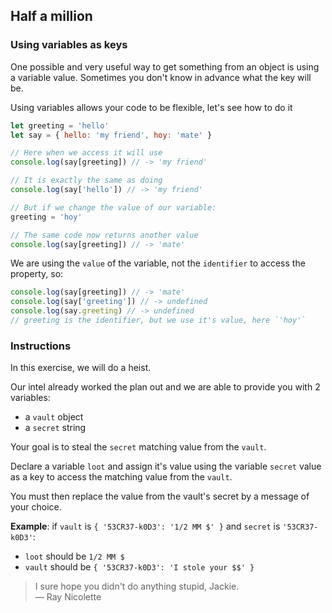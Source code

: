 ## Half a million

### Using variables as keys

One possible and very useful way to get something from an object is using a
variable value. Sometimes you don't know in advance what the key will be.

Using variables allows your code to be flexible, let's see how to do it

```js
let greeting = 'hello'
let say = { hello: 'my friend', hoy: 'mate' }

// Here when we access it will use
console.log(say[greeting]) // -> 'my friend'

// It is exactly the same as doing
console.log(say['hello']) // -> 'my friend'

// But if we change the value of our variable:
greeting = 'hoy'

// The same code now returns another value
console.log(say[greeting]) // -> 'mate'
```

We are using the `value` of the variable, not the `identifier` to access the
property, so:

```js
console.log(say[greeting]) // -> 'mate'
console.log(say['greeting']) // -> undefined
console.log(say.greeting) // -> undefined
// greeting is the identifier, but we use it's value, here `'hoy'`
```

### Instructions

In this exercise, we will do a heist.

Our intel already worked the plan out and we are able to provide you with 2
variables:

- a `vault` object
- a `secret` string

Your goal is to steal the `secret` matching value from the `vault`.

Declare a variable `loot` and assign it's value using the variable `secret`
value as a key to access the matching value from the `vault`.

You must then replace the value from the vault's secret by a message of your
choice.

**Example**: if `vault` is `{ '53CR37-k0D3': '1/2 MM $' }` and `secret` is
`'53CR37-k0D3'`:

- `loot` should be `1/2 MM $`
- `vault` should be `{ '53CR37-k0D3': 'I stole your $$' }`

> I sure hope you didn't do anything stupid, Jackie. \
> ― Ray Nicolette
